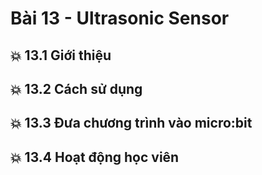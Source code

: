 # Bài 13 - Ultrasonic Sensor

## 💥 13.1 Giới thiệu



## 💥 13.2 Cách sử dụng


## 💥 13.3 Đưa chương trình vào micro:bit




## 💥 13.4 Hoạt động học viên